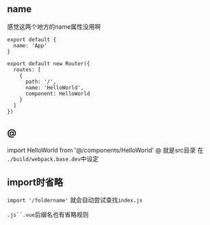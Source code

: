 ## name
感觉这两个地方的name属性没用啊 
```
export default {
  name: 'App'
}
```
```
export default new Router({
  routes: [
    {
      path: '/',
      name: 'HelloWorld',
      component: HelloWorld
    }
  ]
})
```

## @
import HelloWorld from '@/components/HelloWorld'
@ 就是src目录
在 `./build/webpack.base.dev`中设定

## import时省略
`import '/foldername'` 就会自动尝试查找`index.js`

`.js``.vue`后缀名也有省略规则

